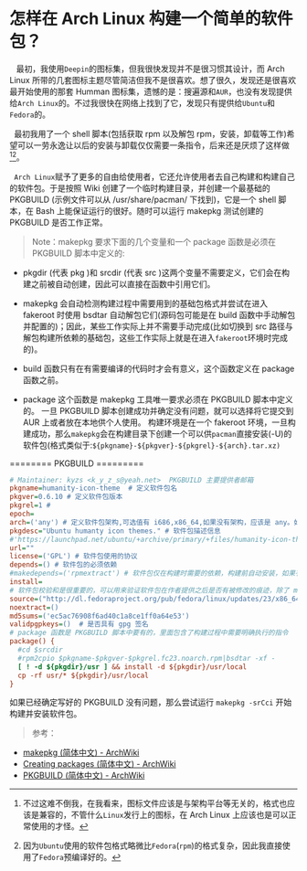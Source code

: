 # 怎样在 Arch Linux 构建一个简单的软件包？
&nbsp;&nbsp; 最初，我使用`Deepin`的图标集，但我很快发现并不是很习惯其设计，而 Arch Linux 所带的几套图标主题尽管简洁但我不是很喜欢。想了很久，发现还是很喜欢最开始使用的那套 Humman 图标集，遗憾的是：搜遍源和`AUR`，也没有发现提供给`Arch Linux`的。不过我很快在网络上找到了它，发现只有提供给`Ubuntu`和`Fedora`的。

&nbsp;&nbsp;最初我用了一个 shell 脚本(包括获取 rpm 以及解包 rpm，安装，卸载等工作)希望可以一劳永逸让以后的安装与卸载仅仅需要一条指令，后来还是厌烦了这样做[^1][^2]。

&nbsp;&nbsp;`Arch Linux`赋予了更多的自由给使用者，它还允许使用者去自己构建和构建自己的软件包。于是按照 Wiki 创建了一个临时构建目录，并创建一个最基础的 PKGBUILD (示例文件可以从 /usr/share/pacman/ 下找到)，它是一个 shell 脚本，在 Bash 上能保证运行的很好。随时可以运行 makepkg 测试创建的 PKGBUILD 是否工作正常。

> Note：makepkg 要求下面的几个变量和一个 package 函数是必须在 PKGBUILD 脚本中定义的:

+ pkgdir (代表 pkg )和 srcdir (代表 src )这两个变量不需要定义，它们会在构建之前被自动创建，因此可以直接在函数中引用它们。
 
+ makepkg 会自动检测构建过程中需要用到的基础包格式并尝试在进入 fakeroot 时使用 bsdtar 自动解包它们(源码包可能是在 build 函数中手动解包并配置的)；因此，某些工作实际上并不需要手动完成(比如切换到 src 路径与解包构建所依赖的基础包，这些工作实际上就是在进入`fakeroot`环境时完成的)。
 
+ build 函数只有在有需要编译的代码时才会有意义，这个函数定义在 package 函数之前。

+ package 这个函数是 makepkg 工具唯一要求必须在 PKGBUILD 脚本中定义的。
一旦 PKGBUILD 脚本创建成功并确定没有问题，就可以选择将它提交到 AUR 上或者放在本地供个人使用。
构建环境是在一个 fakeroot 环境，一旦构建成功，那么`makepkg`会在构建目录下创建一个可以供`pacman`直接安装(-U)的软件包(格式类似于:`${pkgname}-${pkgver}-${pkgrel}-${arch}.tar.xz)`


======== PKGBUILD =========

```cfg
# Maintainer: kyzs <k_y_z_s@yeah.net>  PKGBUILD 主要提供者邮箱
pkgname=humanity-icon-theme  # 定义软件包名
pkgver=0.6.10 # 定义软件包版本
pkgrel=1 #
epoch=
arch=('any') # 定义软件包架构,可选值有 i686,x86_64,如果没有架构，应该是 any。如果软件包允许在多个架构上构建，但最终只能运行在一种架构上,可以将多个值使用单引号引起来，然后使用空格隔开
pkgdesc="Ubuntu humanty icon themes." # 软件包描述信息
#'https://launchpad.net/ubuntu/+archive/primary/+files/humanity-icon-theme_0.6.13.dsc'
url="" 
license=('GPL') # 软件包使用的协议
depends=() # 软件包的必须依赖
#makedepends=('rpmextract') # 软件包仅在构建时需要的依赖，构建前自动安装，如果有-s选项的话
install=
# 软件包校验和是很重要的，可以用来验证软件包在作者提供之后是否有被修改的痕迹，除了 md5 之外还有 sha 等方式。如果不知道，可以在下载完成后使用 makepkg -g 自动生成并追加到 PKGBUILD 或者从下载页查询获得。
source=("http://dl.fedoraproject.org/pub/fedora/linux/updates/23/x86_64/h/$pkgname-$pkgver-$pkgrel.fc23.noarch.rpm") # 用于指定构建软件包过程中需要的基础包路径，可以是本地也可以来源于网络。可以是一个因特网上的路径，也可以是本地上(这时可以引用 pkgname 和 pkgvar 变量)的源码包，它是一个数组，可以像像架构一样指定多个值并使用空格分隔。
noextract=()
md5sums=('ec5ac76908f6ad40c1a8ce1ff0a64e53') 
validpgpkeys=()  # 是否具有 gpg 签名
# package 函数是 PKGBUILD 脚本中要有的，里面包含了构建过程中需要明确执行的指令
package() {
  #cd $srcdir
  #rpm2cpio $pkgname-$pkgver-$pkgrel.fc23.noarch.rpm|bsdtar -xf -
  [ ! -d ${pkgdir}/usr ] && install -d ${pkgdir}/usr/local
  cp -rf usr/* ${pkgdir}/usr/local
}
```

如果已经确定写好的 PKGBUILD 没有问题，那么尝试运行 `makepkg -srCci` 开始构建并安装软件包。

> 参考：

+ [makepkg (简体中文) - ArchWiki][makepkg]
+ [Creating packages (简体中文) - ArchWiki][cre_pkg]
+ [PKGBUILD (简体中文) - ArchWiki][pkgbuild]

[makepkg]: https://wiki.archlinux.org/index.php/Makepkg_(%E7%AE%80%E4%BD%93%E4%B8%AD%E6%96%87)
[pkgbuild]: https://wiki.archlinux.org/index.php/PKGBUILD_(%E7%AE%80%E4%BD%93%E4%B8%AD%E6%96%87)#pkgbase
[cre_pkg]: https://wiki.archlinux.org/index.php/Creating_packages_(%E7%AE%80%E4%BD%93%E4%B8%AD%E6%96%87)

[^1]: 不过这难不倒我，在我看来，图标文件应该是与架构平台等无关的，格式也应该是兼容的，不管什么`Linux`发行上的图标，在 Arch Linux 上应该也是可以正常使用的才怪。

[^2]: 因为`Ubuntu`使用的软件包格式略微比`Fedora`(`rpm`)的格式复杂，因此我直接使用了`Fedora`预编译好的。

